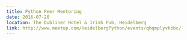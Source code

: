 ```yaml
---
title: Python Peer Mentoring
date: 2016-07-20
location: The Dubliner Hotel & Irish Pub, Heidelberg
link: http://www.meetup.com/HeidelbergPython/events/qhqmplyvkbbc/
---
```

